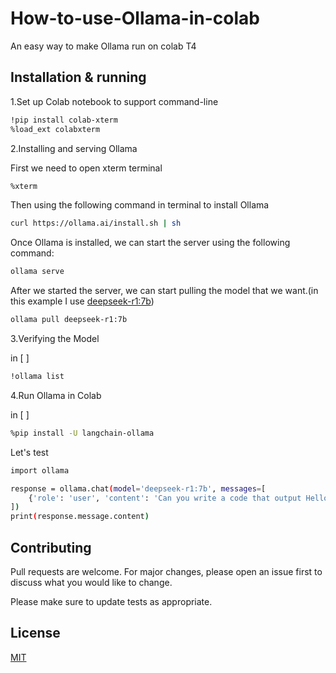 # How-to-use-Ollama-in-colab
An easy way to make Ollama run on colab T4
## Installation & running
1.Set up Colab notebook to support command-line

```bash
!pip install colab-xterm
%load_ext colabxterm
```

2.Installing and serving Ollama

  First we need to open xterm terminal
```bash
%xterm
```
  Then using the following command in terminal to install Ollama
```bash
curl https://ollama.ai/install.sh | sh
```
  Once Ollama is installed, we can start the server using the following command:
```bash
ollama serve
```
  After we started the server, we can start pulling the model that we want.(in this example I use [deepseek-r1:7b](https://huggingface.co/deepseek-ai/DeepSeek-R1-Distill-Qwen-7B))
```bash
ollama pull deepseek-r1:7b
```

3.Verifying the Model

in [ ]
```bash
!ollama list
```
4.Run Ollama in Colab

in [ ]
```bash
%pip install -U langchain-ollama
```
Let's test
```bash
import ollama

response = ollama.chat(model='deepseek-r1:7b', messages=[
    {'role': 'user', 'content': 'Can you write a code that output Hello World in Python?'},
])
print(response.message.content)
```
## Contributing
Pull requests are welcome. For major changes, please open an issue first to discuss what you would like to change.

Please make sure to update tests as appropriate.
## License

[MIT](https://choosealicense.com/licenses/mit/)
